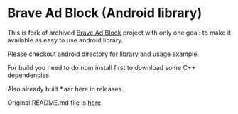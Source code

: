 # Brave Ad Block (Android library)

This is fork of archived [Brave Ad Block](https://github.com/brave/ad-block) project with only one goal: 
to make it available as easy to use android library. 

Please checkout android directory for library and usage example.

For build you need to do npm install first to download some C++ dependencies.

Also already built *.aar here in releases.

Original README.md file is [here](README(original).md)

